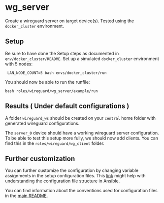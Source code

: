 # wg_server
Create a wireguard server on target device(s). Tested using the `docker_cluster` environment.

## Setup
Be sure to have done the Setup steps as documented in `env/docker_cluster/README`.
Set up a simulated `docker_cluster` environment with 5 nodes:
```
 LAN_NODE_COUNT=5 bash envs/docker_cluster/run
```

You should now be able to run the runfile:
```
bash roles/wireguard/wg_server/example/run
```

## Results ( Under default configurations )
A folder `wireguard_ws` should be created on your `central` home folder with generated wireguard configurations.

The `server_0` device should have a working wireguard server configuration. To be able to test this setup more fully, we should now add clients. You can find this in the `roles/wireguard/wg_client` folder.

## Further customization
You can further customize the configuration by changing variable assignments in the setup configuration files. This [link](https://docs.ansible.com/ansible/latest/user_guide/intro_inventory.html#group-variables) might help with understanding the configuration file structure in Ansible.

You can find information about the conventions used for configuration files in the [main README](/README.md#toolbox-structure).

